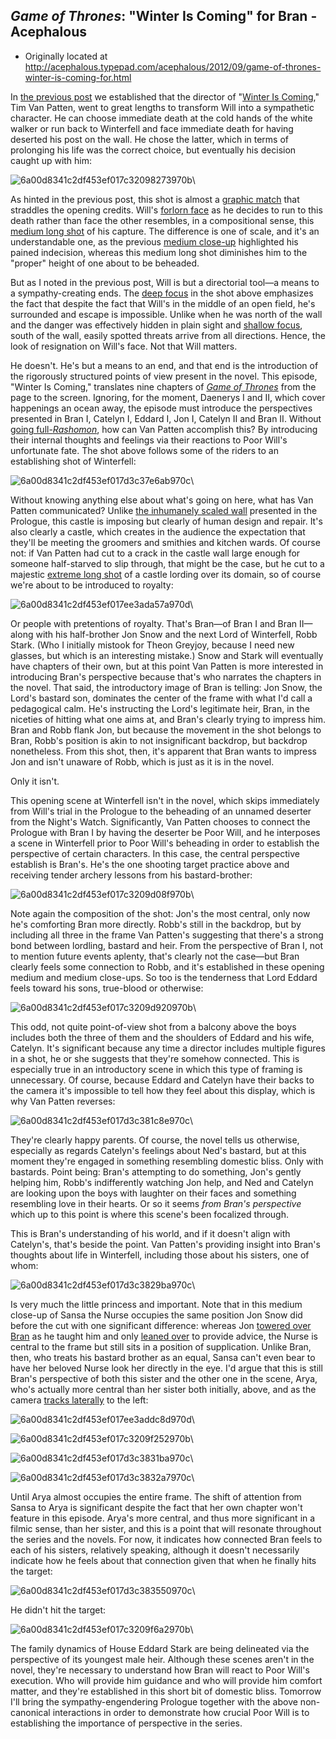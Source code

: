 ## <em>Game of Thrones</em>: "Winter Is Coming" for Bran  - Acephalous

 * Originally located at http://acephalous.typepad.com/acephalous/2012/09/game-of-thrones-winter-is-coming-for.html

In [the previous post](http://acephalous.typepad.com/acephalous/2012/09/game-of-thrones-winter-is-coming-.html) we established that the director of "[Winter Is Coming](http://www.amazon.com/exec/obidos/ASIN/B007HJ84ZK/diesekoschmar-20)," Tim Van Patten, went to great lengths to transform Will into a sympathetic character. He can choose immediate death at the cold hands of the white walker or run back to Winterfell and face immediate death for having deserted his post on the wall. He chose the latter, which in terms of prolonging his life was the correct choice, but eventually his decision caught up with him:

![6a00d8341c2df453ef017c32098273970b](images/tv/game-of-thrones/winter-is-coming-2/6a00d8341c2df453ef017c32098273970b.png)\ 

As hinted in the previous post, this shot is almost a [graphic match](http://classes.yale.edu/film-analysis/htmfiles/editing.htm#43196) that straddles the opening credits. Will's [forlorn face](http://acephalous.typepad.com/.a/6a00d8341c2df453ef017c31fdfd26970b-500wi) as he decides to run to this death rather than face the other resembles, in a compositional sense, this [medium long shot](http://classes.yale.edu/film-analysis/htmfiles/cinematography.htm#48043) of his capture. The difference is one of scale, and it's an understandable one, as the previous [medium close-up](http://classes.yale.edu/film-analysis/htmfiles/cinematography.htm#48047) highlighted his pained indecision, whereas this medium long shot diminishes him to the "proper" height of one about to be beheaded.

But as I noted in the previous post, Will is but a directorial tool—a means to a sympathy-creating ends. The [deep focus](http://classes.yale.edu/film-analysis/htmfiles/cinematography.htm#38561) in the shot above emphasizes the fact that despite the fact that Will's in the middle of an open field, he's surrounded and escape is impossible. Unlike when he was north of the wall and the danger was effectively hidden in plain sight and [shallow focus](http://acephalous.typepad.com/.a/6a00d8341c2df453ef017d3c2c4c8d970c-500wi), south of the wall, easily spotted threats arrive from all directions. Hence, the look of resignation on Will's face. Not that Will matters.

He doesn't. He's but a means to an end, and that end is the introduction of the rigorously structured points of view present in the novel. This episode, "Winter Is Coming," translates nine chapters of *[Game of Thrones](http://www.amazon.com/exec/obidos/ASIN/0553386794/diesekoschmar-20)* from the page to the screen. Ignoring, for the moment, Daenerys I and II, which cover happenings an ocean away, the episode must introduce the perspectives presented in Bran I, Catelyn I, Eddard I, Jon I, Catelyn II and Bran II. Without [going full-*Rashomon*](http://www.amazon.com/exec/obidos/ASIN/B00003CXC6/diesekoschmar-20), how can Van Patten accomplish this? By introducing their internal thoughts and feelings via their reactions to Poor Will's unfortunate fate. The shot above follows some of the riders to an establishing shot of Winterfell:

![6a00d8341c2df453ef017d3c37e6ab970c](images/tv/game-of-thrones/winter-is-coming-2/6a00d8341c2df453ef017d3c37e6ab970c.png)\ 

Without knowing anything else about what's going on here, what has Van Patten communicated? Unlike [the inhumanely scaled wall](http://acephalous.typepad.com/.a/6a00d8341c2df453ef017c31fd593f970b-500wi) presented in the Prologue, this castle is imposing but clearly of human design and repair. It's also clearly a castle, which creates in the audience the expectation that they'll be meeting the groomers and smithies and kitchen wards. Of course not: if Van Patten had cut to a crack in the castle wall large enough for someone half-starved to slip through, that might be the case, but he cut to a majestic [extreme long shot](http://classes.yale.edu/film-analysis/htmfiles/cinematography.htm#48035) of a castle lording over its domain, so of course we're about to be introduced to royalty:

![6a00d8341c2df453ef017ee3ada57a970d](images/tv/game-of-thrones/winter-is-coming-2/6a00d8341c2df453ef017ee3ada57a970d.png)\ 

Or people with pretentions of royalty. That's Bran—of Bran I and Bran II—along with his half-brother Jon Snow and the next Lord of Winterfell, Robb Stark. (Who I initially mistook for Theon Greyjoy, because I need new glasses, but which is an interesting mistake.) Snow and Stark will eventually have chapters of  their own, but at this point Van Patten is more interested in  introducing Bran's perspective because that's who narrates the chapters  in the novel. That said, the introductory image of Bran is telling: Jon  Snow, the Lord's bastard son, dominates the center of the frame with  what I'd call a pedagogical calm. He's instructing the Lord's legitimate  heir, Bran, in the niceties of hitting what one aims at, and Bran's clearly trying to impress him. Bran and Robb flank Jon, but because the movement in the shot belongs to Bran, Robb's position is akin to not insignificant backdrop, but backdrop nonetheless. From this shot, then, it's apparent that Bran wants to impress Jon and isn't unaware of Robb, which is just as it is in the novel.

Only it isn't.

This opening scene at Winterfell isn't in the novel, which skips immediately from Will's trial in the Prologue to the beheading of an unnamed deserter from the Night's Watch. Significantly, Van Patten chooses to connect the Prologue with Bran I by having the deserter be Poor Will, and he interposes a scene in Winterfell prior to Poor Will's beheading in order to establish the perspective of certain characters. In this case, the central perspective establish is Bran's. He's the one shooting target practice above and receiving tender archery lessons from his bastard-brother:

![6a00d8341c2df453ef017c3209d08f970b](images/tv/game-of-thrones/winter-is-coming-2/6a00d8341c2df453ef017c3209d08f970b.png)\ 

Note again the composition of the shot: Jon's the most central, only now he's comforting Bran more directly. Robb's still in the backdrop, but by including all three in the frame Van Patten's suggesting that there's a strong bond between lordling, bastard and heir. From the perspective of Bran I, not to mention future events aplenty, that's clearly not the case—but Bran clearly feels some connection to Robb, and it's established in these opening medium and medium close-ups. So too is the tenderness that Lord Eddard feels toward his sons, true-blood or otherwise:

![6a00d8341c2df453ef017c3209d920970b](images/tv/game-of-thrones/winter-is-coming-2/6a00d8341c2df453ef017c3209d920970b.png)\ 

This odd, not quite point-of-view shot from a balcony above the boys includes both the three of them and the shoulders of Eddard and his wife, Catelyn. It's significant because any time a director includes multiple figures in a shot, he or she suggests that they're somehow connected. This is especially true in an introductory scene in which this type of framing is unnecessary. Of course, because Eddard and Catelyn have their backs to the camera it's impossible to tell how they feel about this display, which is why Van Patten reverses:

![6a00d8341c2df453ef017d3c381c8e970c](images/tv/game-of-thrones/winter-is-coming-2/6a00d8341c2df453ef017d3c381c8e970c.png)\ 

They're  clearly happy parents. Of course, the novel tells us otherwise, especially as regards Catelyn's feelings about Ned's bastard, but at this moment they're engaged in something resembling domestic bliss. Only with bastards. Point being: Bran's attempting to do something, Jon's gently helping him, Robb's indifferently watching Jon  help, and Ned and Catelyn are looking upon the boys with laughter on their faces and something resembling love in their hearts. Or so it seems *from Bran's perspective* which up to this point is where  this scene's been focalized through.

This is Bran's understanding of his world, and if it doesn't align with Catelyn's, that's beside  the point. Van Patten's providing insight into Bran's thoughts about  life in Winterfell, including those about his sisters, one of whom:

![6a00d8341c2df453ef017d3c3829ba970c](images/tv/game-of-thrones/winter-is-coming-2/6a00d8341c2df453ef017d3c3829ba970c.png)\ 

Is very much the little princess and important. Note that in this medium close-up of Sansa the Nurse occupies the same position Jon Snow did before the cut with one significant difference: whereas Jon [towered over Bran](http://acephalous.typepad.com/.a/6a00d8341c2df453ef017ee3ada57a970d-popup) as he taught him and only [leaned over](http://acephalous.typepad.com/.a/6a00d8341c2df453ef017c3209d08f970b-popup) to provide advice, the Nurse is central to the frame but still sits in a position of supplication. Unlike Bran, then, who treats his bastard brother as an equal, Sansa can't even bear to have her beloved Nurse look her directly in the eye. I'd argue that this is still Bran's perspective of both this sister and the other one in the scene, Arya, who's actually more central than her sister both initially, above, and as the camera [tracks laterally](http://classes.yale.edu/film-analysis/htmfiles/cinematography.htm#23579) to the left:

![6a00d8341c2df453ef017ee3addc8d970d](images/tv/game-of-thrones/winter-is-coming-2/6a00d8341c2df453ef017ee3addc8d970d.png)\ 

![6a00d8341c2df453ef017c3209f252970b](images/tv/game-of-thrones/winter-is-coming-2/6a00d8341c2df453ef017c3209f252970b.png)\ 

![6a00d8341c2df453ef017d3c3831ba970c](images/tv/game-of-thrones/winter-is-coming-2/6a00d8341c2df453ef017d3c3831ba970c.png)\ 

![6a00d8341c2df453ef017d3c3832a7970c](images/tv/game-of-thrones/winter-is-coming-2/6a00d8341c2df453ef017d3c3832a7970c.png)\ 

Until Arya almost occupies the entire frame. The shift of attention from Sansa to Arya is significant despite the fact that her own chapter won't feature in this episode. Arya's more central, and thus more significant in a filmic sense, than her sister, and this is a point that will resonate throughout the series and the novels. For now, it indicates how connected Bran feels to each of his sisters, relatively speaking, although it doesn't necessarily indicate how he feels about that connection given that when he finally hits the target:

![6a00d8341c2df453ef017d3c383550970c](images/tv/game-of-thrones/winter-is-coming-2/6a00d8341c2df453ef017d3c383550970c.png)\ 

He didn't hit the target:

![6a00d8341c2df453ef017c3209f6a2970b](images/tv/game-of-thrones/winter-is-coming-2/6a00d8341c2df453ef017c3209f6a2970b.png)\ 

The family dynamics of House Eddard Stark are being delineated via the perspective of its youngest male heir. Although these scenes aren't in the novel, they're necessary to understand how Bran will react to Poor Will's execution. Who will provide him guidance and who will provide him comfort matter, and they're established in this short bit of domestic bliss. Tomorrow I'll bring the sympathy-engendering Prologue together with the above non-canonical interactions in order to demonstrate how crucial Poor Will is to establishing the importance of perspective in the series.
